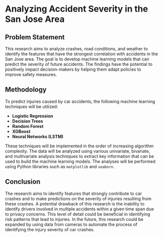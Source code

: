 # Analyzing Accident Severity in the San Jose Area

## Problem Statement

This research aims to analyze crashes, road conditions, and weather to identify the features that have the strongest correlation with accidents in the San Jose area. The goal is to develop machine learning models that can predict the severity of future accidents. The findings have the potential to positively impact decision-makers by helping them adapt policies to improve safety measures.

## Methodology

To predict injuries caused by car accidents, the following machine learning techniques will be utilized:

- **Logistic Regression**
- **Decision Trees**
- **Random Forest**
- **XGBoost**
- **Neural Networks (LSTM)**

These techniques will be implemented in the order of increasing algorithm complexity. The data will be analyzed using various univariate, bivariate, and multivariate analysis techniques to extract key information that can be used to build the machine learning models. The analyses will be performed using Python libraries such as `matplotlib` and `seaborn`.

## Conclusion

The research aims to identify features that strongly contribute to car crashes and to make predictions on the severity of injuries resulting from these crashes. A potential drawback of this research is the inability to identify drivers involved in multiple accidents within a given time span due to privacy concerns. This level of detail could be beneficial in identifying risk patterns that lead to injuries. In the future, this research could be expanded by using data from cameras to automate the process of identifying the injury severity of car crashes.
